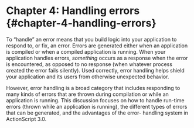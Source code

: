 # Chapter 4: Handling errors {#chapter-4-handling-errors}

To “handle” an error means that you build logic into your application to respond to, or fix, an error. Errors are generated either when an application is compiled or when a compiled application is running. When your application handles errors, _something_ occurs as a response when the error is encountered, as opposed to no response (when whatever process created the error fails silently). Used correctly, error handling helps shield your application and its users from otherwise unexpected behavior.

However, error handling is a broad category that includes responding to many kinds of errors that are thrown during compilation or while an application is running. This discussion focuses on how to handle run-time errors (thrown while an application is running), the different types of errors that can be generated, and the advantages of the error- handling system in ActionScript 3.0.